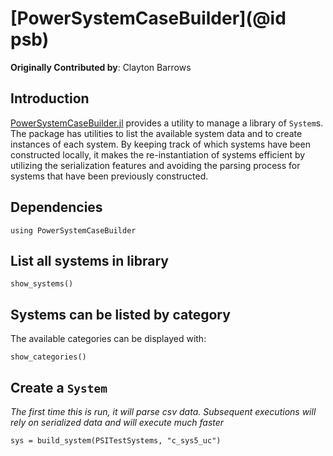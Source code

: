 # [PowerSystemCaseBuilder](@id psb)

**Originally Contributed by**: Clayton Barrows

## Introduction

[PowerSystemCaseBuilder.jl](https://github.com/NREL-Sienna/PowerSystemCaseBuilder.jl) provides a utility to manage a library of `System`s. The package has utilities to list the available system data and to create instances of each system. By keeping track of which systems have been constructed locally, it makes the re-instantiation of systems efficient by utilizing the serialization features and avoiding the parsing process for systems that have been previously constructed.

## Dependencies
```@repl psb
using PowerSystemCaseBuilder
```

## List all systems in library
```@repl psb
show_systems()
```

## Systems can be listed by category

The available categories can be displayed with:
```@repl psb
show_categories()
```

## Create a `System`

*The first time this is run, it will parse csv data. Subsequent executions will rely on serialized data and will execute much faster*

```@repl psb
sys = build_system(PSITestSystems, "c_sys5_uc")
```